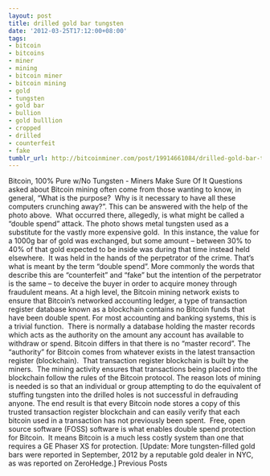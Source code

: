 ```yaml
---
layout: post
title: drilled gold bar tungsten
date: '2012-03-25T17:12:00+08:00'
tags:
- bitcoin
- bitcoins
- miner
- mining
- bitcoin miner
- bitcoin mining
- gold
- tungsten
- gold bar
- bullion
- gold bulllion
- cropped
- drilled
- counterfeit
- fake
tumblr_url: http://bitcoinminer.com/post/19914661084/drilled-gold-bar-tungsten
---
```

Bitcoin, 100% Pure w/No Tungsten - Miners Make Sure Of It
Questions asked about Bitcoin mining often come from those wanting to know, in general, “What is the purpose?  Why is it necessary to have all these computers crunching away?”.
This can be answered with the help of the photo above.  What occurred there, allegedly, is what might be called a “double spend” attack. The photo shows metal tungsten used as a substitute for the vastly more expensive gold.  In this instance, the value for a 1000g bar of gold was exchanged, but some amount – between 30% to 40% of that gold expected to be inside was during that time instead held elsewhere.  It was held in the hands of the perpetrator of the crime.
That’s what is meant by the term “double spend”.
More commonly the words that describe this are “counterfeit” and “fake” but the intention of the perpetrator is the same – to deceive the buyer in order to acquire money through fraudulent means.
At a high level, the Bitcoin mining network exists to ensure that Bitcoin’s networked accounting ledger, a type of transaction register database known as a blockchain contains no Bitcoin funds that have been double spent.
For most accounting and banking systems, this is a trivial function.  There is normally a database holding the master records which acts as the authority on the amount any account has available to withdraw or spend.
Bitcoin differs in that there is no “master record”.
The “authority” for Bitcoin comes from whatever exists in the latest transaction register (blockchain).  That transaction register blockchain is built by the miners.  The mining activity ensures that transactions being placed into the blockchain follow the rules of the Bitcoin protocol.
The reason lots of mining is needed is so that an individual or group attempting to do the equivalent of stuffing tungsten into the drilled holes is not successful in defrauding anyone.
The end result is that every Bitcoin node stores a copy of this trusted transaction register blockchain and can easily verify that each bitcoin used in a transaction has not previously been spent.  Free, open source software (FOSS) software is what enables double spend protection for Bitcoin.  It means Bitcoin is a much less costly system than one that requires a GE Phaser XS for protection.
[Update: More tungsten-filled gold bars were reported in September, 2012 by a reputable gold dealer in NYC, as was reported on ZeroHedge.]
Previous Posts
